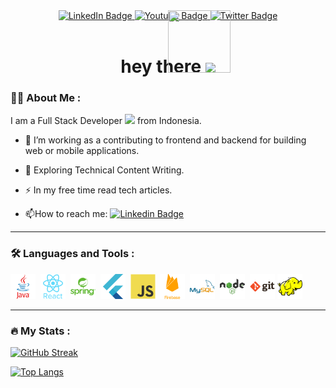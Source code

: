 <div id="header" align="center">
<img src="https://media4.giphy.com/media/zOvBKUUEERdNm/giphy.gif?cid=ecf05e47brud9stkielmjo2k86rtz80hq3p3dp2oqw2gvkxe&ep=v1_gifs_search&rid=giphy.gif&ct=g" width="100" height="100" style="position:absolute" frameBorder="0" class="giphy-embed" allowFullScreen>
</div >
<div id="badges" align="center">
  <a href="https://www.linkedin.com/in/senja-ingrit-176461219/">
    <img src="https://img.shields.io/badge/LinkedIn-blue?style=for-the-badge&logo=linkedin&logoColor=white" alt="LinkedIn Badge"/>
  </a>
  <a href="https://www.youtube.com/channel/UCEdDJ53fmVH1qXE-YaLiluA">
    <img src="https://img.shields.io/badge/YouTube-red?style=for-the-badge&logo=youtube&logoColor=white" alt="Youtube Badge"/>
  </a>
  <a href="https://twitter.com/aswin_anonymous">
    <img src="https://img.shields.io/badge/Twitter-x?style=for-the-badge&logo=twitter&color=black&logoColor=white" alt="Twitter Badge"/>
  </a>
</div>

<div id="profile" align="center">
  <img src="https://komarev.com/ghpvc/?username=senja007&style=flat-square&color=blue" alt=""/>
</div>

<div id="sapaan" align="center">
<h1>
  hey there <img src="https://media.giphy.com/media/hvRJCLFzcasrR4ia7z/giphy.gif" width="30px"/>
</h1>
</div>



### :woman_technologist: About Me :

I am a Full Stack Developer <img src="https://media.giphy.com/media/WUlplcMpOCEmTGBtBW/giphy.gif" width="30"> from Indonesia.

- :telescope: I’m working as a contributing to frontend and backend for building web or mobile applications.

- :seedling: Exploring Technical Content Writing.

- :zap: In my free time read tech articles.

- :mailbox:How to reach me: [![Linkedin Badge](https://img.shields.io/badge/-here-blue?style=flat&logo=Linkedin&logoColor=white)](https://www.linkedin.com/in/senja-ingrit-176461219/)

---

### :hammer_and_wrench: Languages and Tools :
<div>
  <img src="https://github.com/devicons/devicon/blob/master/icons/java/java-original-wordmark.svg" title="Java" alt="Java" width="40" height="40"/>&nbsp;
  <img src="https://github.com/devicons/devicon/blob/master/icons/react/react-original-wordmark.svg" title="React" alt="React" width="40" height="40"/>&nbsp;
  <img src="https://github.com/devicons/devicon/blob/master/icons/spring/spring-original-wordmark.svg" title="Spring" alt="Spring" width="40" height="40"/>&nbsp;
  <img src="https://github.com/devicons/devicon/blob/master/icons/flutter/flutter-original.svg" title="Flutter" alt="Flutter" width="40" height="40"/>&nbsp;
  <img src="https://github.com/devicons/devicon/blob/master/icons/javascript/javascript-original.svg" title="JavaScript" alt="JavaScript" width="40" height="40"/>&nbsp;
  <img src="https://github.com/devicons/devicon/blob/master/icons/firebase/firebase-plain-wordmark.svg" title="Firebase" alt="Firebase" width="40" height="40"/>&nbsp;
  <img src="https://github.com/devicons/devicon/blob/master/icons/mysql/mysql-original-wordmark.svg" title="MySQL"  alt="MySQL" width="40" height="40"/>&nbsp;
  <img src="https://github.com/devicons/devicon/blob/master/icons/nodejs/nodejs-original-wordmark.svg" title="NodeJS" alt="NodeJS" width="40" height="40"/>&nbsp;
  <img src="https://github.com/devicons/devicon/blob/master/icons/git/git-original-wordmark.svg" title="Git" **alt="Git" width="40" height="40"/>
  <img src="https://github.com/devicons/devicon/blob/master/icons/hadoop/hadoop-original.svg" title="Git" **alt="Git" width="40" height="40"/>
</div>

---

### :fire: My Stats :
[![GitHub Streak](http://github-readme-streak-stats.herokuapp.com?user=senja007&theme=dracula)](https://git.io/streak-stats)

[![Top Langs](https://github-readme-stats.vercel.app/api/top-langs/?username=senja007&layout=compact&theme=vision-friendly-dark)](https://github.com/anuraghazra/github-readme-stats)


<!---
senja007/senja007 is a ✨ special ✨ repository because its `README.md` (this file) appears on your GitHub profile.
You can click the Preview link to take a look at your changes.
--->
